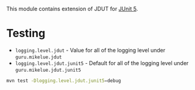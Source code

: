 This module contains extension of JDUT for [JUnit 5](https://junit.org/junit5/).

# Testing

* `logging.level.jdut` - Value for all of the logging level under `guru.mikelue.jdut`
* `logging.level.jdut.junit5` - Default for all of the logging level under `guru.mikelue.jdut.junit5`

```bash
mvn test -Dlogging.level.jdut.junit5=debug
```
